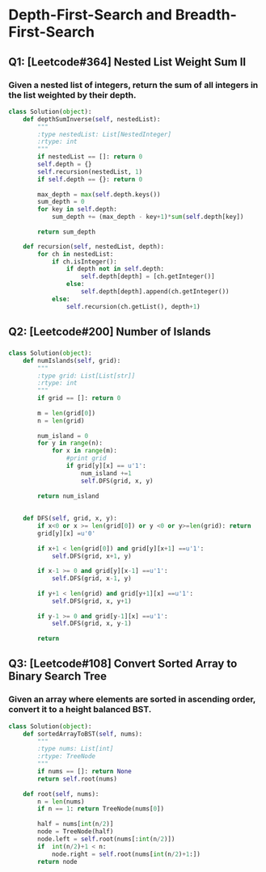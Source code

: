 
# Depth-First-Search and Breadth-First-Search 


## Q1: [Leetcode#364] Nested List Weight Sum II
### Given a nested list of integers, return the sum of all integers in the list weighted by their depth.

```Python
class Solution(object):
    def depthSumInverse(self, nestedList):
        """
        :type nestedList: List[NestedInteger]
        :rtype: int
        """
        if nestedList == []: return 0
        self.depth = {}
        self.recursion(nestedList, 1)
        if self.depth == {}: return 0
        
        max_depth = max(self.depth.keys())
        sum_depth = 0
        for key in self.depth:
            sum_depth += (max_depth - key+1)*sum(self.depth[key])
            
        return sum_depth

    def recursion(self, nestedList, depth):
        for ch in nestedList:
            if ch.isInteger():
                if depth not in self.depth:
                    self.depth[depth] = [ch.getInteger()]
                else:
                    self.depth[depth].append(ch.getInteger())
            else: 
                self.recursion(ch.getList(), depth+1)
```

## Q2: [Leetcode#200] Number of Islands
### 
```Python
class Solution(object):
    def numIslands(self, grid):
        """
        :type grid: List[List[str]]
        :rtype: int
        """
        if grid == []: return 0
        
        m = len(grid[0])
        n = len(grid)
        
        num_island = 0
        for y in range(n):
            for x in range(m):
                #print grid
                if grid[y][x] == u'1':
                    num_island +=1
                    self.DFS(grid, x, y)
                    
        return num_island
                    
                    
    def DFS(self, grid, x, y):
        if x<0 or x >= len(grid[0]) or y <0 or y>=len(grid): return
        grid[y][x] =u'0'
        
        if x+1 < len(grid[0]) and grid[y][x+1] ==u'1':
            self.DFS(grid, x+1, y)
            
        if x-1 >= 0 and grid[y][x-1] ==u'1':
            self.DFS(grid, x-1, y)
            
        if y+1 < len(grid) and grid[y+1][x] ==u'1':
            self.DFS(grid, x, y+1)
            
        if y-1 >= 0 and grid[y-1][x] ==u'1':
            self.DFS(grid, x, y-1)
            
        return
```

## Q3: [Leetcode#108] Convert Sorted Array to Binary Search Tree
### Given an array where elements are sorted in ascending order, convert it to a height balanced BST.
```Python
class Solution(object):
    def sortedArrayToBST(self, nums):
        """
        :type nums: List[int]
        :rtype: TreeNode
        """
        if nums == []: return None
        return self.root(nums)
        
    def root(self, nums):
        n = len(nums)
        if n == 1: return TreeNode(nums[0])
        
        half = nums[int(n/2)]
        node = TreeNode(half)
        node.left = self.root(nums[:int(n/2)])
        if  int(n/2)+1 < n:
            node.right = self.root(nums[int(n/2)+1:])
        return node
```
